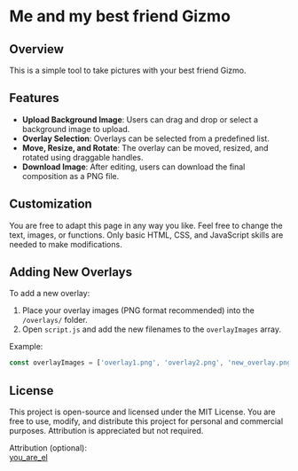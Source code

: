 # Me and my best friend Gizmo

## Overview

This is a simple tool to take pictures with your best friend Gizmo.

## Features
- **Upload Background Image**: Users can drag and drop or select a background image to upload.
- **Overlay Selection**: Overlays can be selected from a predefined list.
- **Move, Resize, and Rotate**: The overlay can be moved, resized, and rotated using draggable handles.
- **Download Image**: After editing, users can download the final composition as a PNG file.

## Customization

You are free to adapt this page in any way you like. Feel free to change the text, images, or functions. Only basic HTML, CSS, and JavaScript skills are needed to make modifications.

## Adding New Overlays

To add a new overlay:
1. Place your overlay images (PNG format recommended) into the `/overlays/` folder.
2. Open `script.js` and add the new filenames to the `overlayImages` array.
   
Example:
```javascript
const overlayImages = ['overlay1.png', 'overlay2.png', 'new_overlay.png'];
```

## License
This project is open-source and licensed under the MIT License. You are free to use, modify, and distribute this project for personal and commercial purposes. Attribution is appreciated but not required.

Attribution (optional):  
[you_are_el](https://x.com/you_are_el)

